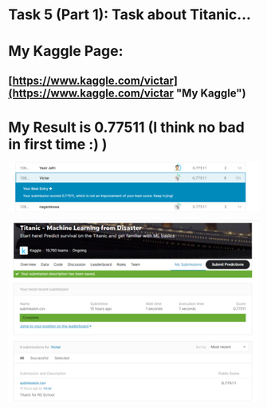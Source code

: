 # Task 5 (Part 1): Task about Titanic...

# My Kaggle Page:

## [https://www.kaggle.com/victar](https://www.kaggle.com/victar "My Kaggle")

# My Result is 0.77511 (I think no bad in first time :) )

![Kaggle Score](https://github.com/VVK1978/ML_INTRO_2021Q1/blob/main/task%205/1.png)

![Kaggle Score](https://github.com/VVK1978/ML_INTRO_2021Q1/blob/main/task%205/2.png)